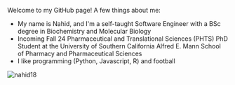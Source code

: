 Welcome to my GitHub page! A few things about me:

* My name is Nahid, and I'm a self-taught Software Engineer with a BSc degree in Biochemistry and Molecular Biology
* Incoming Fall 24 Pharmaceutical and Translational Sciences (PHTS) PhD Student at the University of Southern California Alfred E. Mann School of Pharmacy and Pharmaceutical Sciences
* I like programming (Python, Javascript, R) and football

<img src="https://komarev.com/ghpvc/?username=nahid18&label=Profile%20views&color=0e75b6&style=flat" alt="nahid18" />

<!--
Here are some ideas to get you started:

- 🔭 I’m currently working on ...
- 🌱 I’m currently learning ...
- 👯 I’m looking to collaborate on ...
- 🤔 I’m looking for help with ...
- 💬 Ask me about ...
- 📫 How to reach me: ...
- 😄 Pronouns: ...
- ⚡ Fun fact: ...
-->

